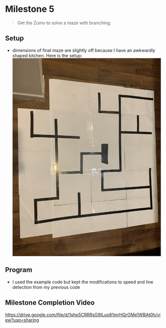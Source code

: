 # Milestone 5
> Get the Zumo to solve a maze with branching.

## Setup
- dimensions of final maze are slightly off because I have an awkwardly shaped kitchen. Here is the setup:
![IMG_3228.jpeg](https://github.com/renaalee/robot_comp_remote_2020/blob/master/Milestone%205/IMG_3228.jpg)

## Program
- I used the example code but kept the modifications to speed and line detection from my previous code

## Milestone Completion Video
https://drive.google.com/file/d/1shp5CRRRsG9ILuo81mrHQrOMe1WBAt0h/view?usp=sharing
